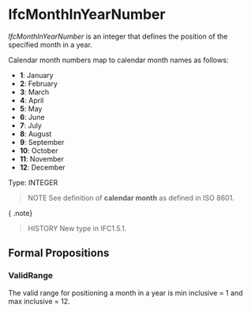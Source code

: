 # IfcMonthInYearNumber

_IfcMonthInYearNumber_ is an integer that defines the position of the specified month in a year.

Calendar month numbers map to calendar month names as follows:

* **1**: January
* **2**: February
* **3**: March
* **4**: April
* **5**: May
* **6**: June
* **7**: July
* **8**: August
* **9**: September
* **10**: October
* **11**: November
* **12**: December

Type: INTEGER

> NOTE  See definition of **calendar month** as defined in ISO 8601.

{ .note}
> HISTORY  New type in IFC1.5.1.

## Formal Propositions

### ValidRange
The valid range for positioning a month in a year is min inclusive = 1 and max inclusive = 12.

